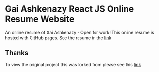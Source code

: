 # Gai Ashkenazy React JS Online Resume Website

An online resume of Gai Ashkenazy - Open for work!
This online resume is hosted with GitHub pages.
See the resume in the [link](https://gaiashk.github.io/gai-ashkenazy-online-resume/)

## Thanks
To view the original project this was forked from please see this [link](https://github.com/tbakerx/react-resume-template)
